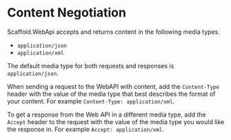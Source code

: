 # Content Negotiation #

Scaffold.WebApi accepts and returns content in the following media types.

- `application/json`
- `application/xml`

The default media type for both requests and responses is `application/json`.

When sending a request to the WebAPI with content, add the `Content-Type` header with the value of the media type that best describes the format of your content. For example `Content-Type: application/xml`.

To get a response from the Web API in a different media type, add the `Accept` header to the request with the value of the media type you would like the response in. For example `Accept: application/xml`.
